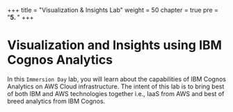+++
title = "Visualization & Insights Lab"
weight = 50
chapter = true
pre = "<b>5. </b>"
+++

# Visualization and Insights using IBM Cognos Analytics


In this `Immersion Day` lab, you will learn about the capabilities of IBM Cognos Analytics on AWS Cloud infrastructure. The intent of this lab is to bring best of both IBM and AWS technologies together i.e., IaaS from AWS and best of breed analytics from IBM Cognos.
